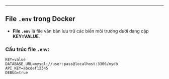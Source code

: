 ----
## File `.env` trong Docker

- **File `.env`** là file văn bản lưu trữ các biến môi trường dưới dạng cặp **KEY=VALUE**.

### Cấu trúc file `.env`:
```plaintext
KEY=value
DATABASE_URL=mysql://user:pass@localhost:3306/mydb
API_KEY=abcdef12345
DEBUG=true
